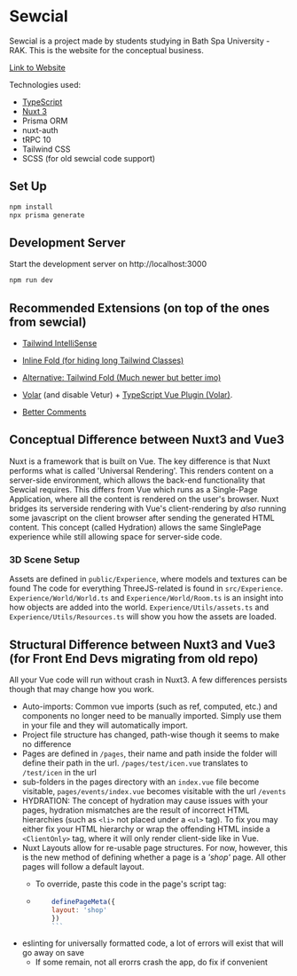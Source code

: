# Sewcial

Sewcial is a project made by students studying in Bath Spa University - RAK.
This is the website for the conceptual business.

[Link to Website](https://www.sewcial.space/)

Technologies used:

- [TypeScript](https://www.typescriptlang.org/)
- [Nuxt 3](https://nuxt.com)
- Prisma ORM
- nuxt-auth
- tRPC 10
- Tailwind CSS
- SCSS (for old sewcial code support)

## Set Up

```bash
npm install
npx prisma generate
```

## Development Server

Start the development server on http://localhost:3000

```bash
npm run dev
```

## Recommended Extensions (on top of the ones from sewcial)

- [Tailwind IntelliSense](https://marketplace.visualstudio.com/items?itemName=bradlc.vscode-tailwindcss)

- [Inline Fold (for hiding long Tailwind Classes)](https://marketplace.visualstudio.com/items?itemName=moalamri.inline-fold)
- [Alternative: Tailwind Fold (Much newer but better imo)](https://marketplace.visualstudio.com/items?itemName=stivo.tailwind-fold)
- [Volar](https://marketplace.visualstudio.com/items?itemName=Vue.volar) (and disable Vetur) + [TypeScript Vue Plugin (Volar)](https://marketplace.visualstudio.com/items?itemName=Vue.vscode-typescript-vue-plugin).
- [Better Comments](https://marketplace.visualstudio.com/items?itemName=aaron-bond.better-comments)

## Conceptual Difference between Nuxt3 and Vue3

Nuxt is a framework that is built on Vue. The key difference is that Nuxt performs what is called 'Universal Rendering'. This renders content on a server-side environment, which allows the back-end functionality that Sewcial requires. This differs from Vue which runs as a Single-Page Application, where all the content is rendered on the user's browser. Nuxt bridges its serverside rendering with Vue's client-rendering by *also* running some javascript on the client browser after sending the generated HTML content. This concept (called Hydration) allows the same SinglePage experience while still allowing space for server-side code.

### 3D Scene Setup

Assets are defined in `public/Experience`, where models and textures can be found
The code for everything ThreeJS-related is found in `src/Experience`.
`Experience/World/World.ts` and `Experience/World/Room.ts` is an insight into how objects are added into the world.
`Experience/Utils/assets.ts` and `Experience/Utils/Resources.ts` will show you how the assets are loaded.

## Structural Difference between Nuxt3 and Vue3 (for Front End Devs migrating from old repo)

All your Vue code will run without crash in Nuxt3. A few differences persists though that may change how you work.

- Auto-imports: Common vue imports (such as ref, computed, etc.) and components no longer need to be manually imported. Simply use them in your file and they will automatically import.
- Project file structure has changed, path-wise though it seems to make no difference
- Pages are defined in `/pages`, their name and path inside the folder will define their path in the url. `/pages/test/icen.vue` translates to `/test/icen` in the url
- sub-folders in the pages directory with an `index.vue` file become visitable, `pages/events/index.vue` becomes visitable with the url `/events`
- HYDRATION: The concept of hydration may cause issues with your pages, hydration mismatches are the result of incorrect HTML hierarchies (such as `<li>` not placed under a `<ul>` tag). To fix you may either fix your HTML hierarchy or wrap the offending HTML inside a `<ClientOnly>` tag, where it will only render client-side like in Vue.
- Nuxt Layouts allow for re-usable page structures. For now, however, this is the new method of defining whether a page is a *'shop'* page. All other pages will follow a default layout.
  - To override, paste this code in the page's script tag:

  - ```js
        definePageMeta({
        layout: 'shop'
        })
        ```

- eslinting for universally formatted code, a lot of errors will exist that will go away on save
  - If some remain, not all erorrs crash the app, do fix if convenient
